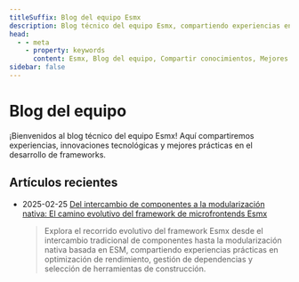 ```yaml
---
titleSuffix: Blog del equipo Esmx
description: Blog técnico del equipo Esmx, compartiendo experiencias en desarrollo de frameworks, mejores prácticas e innovaciones tecnológicas.
head:
  - - meta
    - property: keywords
      content: Esmx, Blog del equipo, Compartir conocimientos, Mejores prácticas, Experiencia de desarrollo
sidebar: false
---
```


# Blog del equipo

¡Bienvenidos al blog técnico del equipo Esmx! Aquí compartiremos experiencias, innovaciones tecnológicas y mejores prácticas en el desarrollo de frameworks.

## Artículos recientes

- 2025-02-25 [Del intercambio de componentes a la modularización nativa: El camino evolutivo del framework de microfrontends Esmx](./birth-of-esmx.md)
  > Explora el recorrido evolutivo del framework Esmx desde el intercambio tradicional de componentes hasta la modularización nativa basada en ESM, compartiendo experiencias prácticas en optimización de rendimiento, gestión de dependencias y selección de herramientas de construcción.